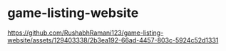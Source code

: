 # game-listing-website


https://github.com/RushabhRamani123/game-listing-website/assets/129403338/2b3ea192-66ad-4457-803c-5924c52d1331

